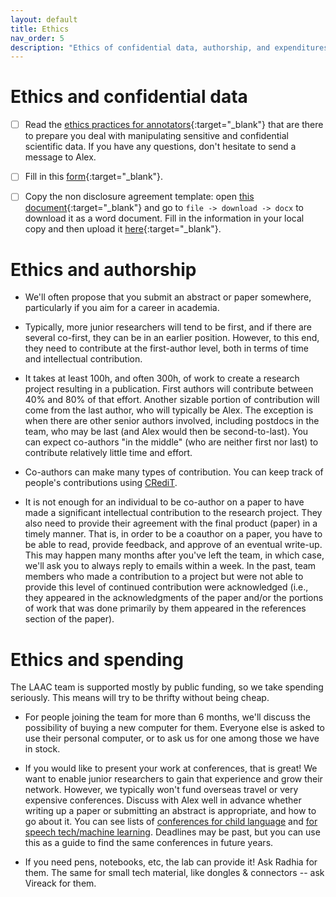 ```yaml
---
layout: default
title: Ethics
nav_order: 5
description: "Ethics of confidential data, authorship, and expenditures"
---
```


# Ethics and confidential data

- [ ] Read the [ethics practices for annotators](https://docs.google.com/document/d/1FPxgS4SwXHryx_Bq3YtXdmEyRBtkUrwe07ICWQEx_iU/edit){:target="_blank"} that are there to prepare you deal with manipulating sensitive and confidential scientific data. If you have any questions, don't hesitate to send a message to Alex.

- [ ] Fill in this [form](https://docs.google.com/forms/d/e/1FAIpQLSfWYnVTCLPsXDRLTajY8Cyq9Gfv6F7-O5aH3wvsMUGiTk82Vw/viewform?usp=sf_link){:target="_blank"}.

- [ ] Copy the non disclosure agreement template: open [this document](https://docs.google.com/document/d/14X5nryb05BpobXKoTEyJdZbrlTaTke-gl2Q1aPJI-UU/edit?usp=sharing){:target="_blank"} and go to `file -> download -> docx`
to download it as a word document. Fill in the information in your local copy and then upload it [here](https://mycore.core-cloud.net/index.php/s/hlk5R3kjRSMhs2U){:target="_blank"}.



# Ethics and authorship

- We'll often propose that you submit an abstract or paper somewhere, particularly if you aim for a career in academia.

- Typically, more junior researchers will tend to be first, and if there are several co-first, they can be in an earlier position. However, to this end, they need to contribute at the first-author level, both in terms of time and intellectual contribution.

- It takes at least 100h, and often 300h, of work to create a research project resulting in a publication. First authors will contribute between 40% and 80% of that effort. Another sizable portion of contribution will come from the last author, who will typically be Alex. The exception is when there are other senior authors involved, including postdocs in the team, who may be last (and Alex would then be second-to-last). You can expect co-authors "in the middle" (who are neither first nor last) to contribute relatively little time and effort.

- Co-authors can make many types of contribution. You can keep track of people's contributions using [CRediT](https://www.elsevier.com/authors/policies-and-guidelines/credit-author-statement).

- It is not enough for an individual to be co-author on a paper to have made a significant intellectual contribution to the research project. They also need to provide their agreement with the final product (paper) in a timely manner. That is, in order to be a coauthor on a paper, you have to be able to read, provide feedback, and approve of an eventual write-up. This may happen many months after you've left the team, in which case, we'll ask you to always reply to emails within a week. In the past, team members who made a contribution to a project but were not able to provide this level of continued contribution were acknowledged (i.e., they appeared in the acknowledgments of the paper and/or the portions of work that was done primarily by them appeared in the references section of the paper).

# Ethics and spending

The LAAC team is supported mostly by public funding, so we take spending seriously. This means will try to be thrifty without being cheap. 

- For people joining the team for more than 6 months, we'll discuss the possibility of buying a new computer for them. Everyone else is asked to use their personal computer, or to ask us for one among those we have in stock. 

- If you would like to present your work at conferences, that is great! We want to enable junior researchers to gain that experience and grow their network. However, we typically won't fund overseas travel or very expensive conferences. Discuss with Alex well in advance whether writing up a paper or submitting an abstract is appropriate, and how to go about it. You can see lists of [conferences for child language](https://docs.google.com/spreadsheets/d/11Casx-W9F04knaYF1RVO7BFZFVsOEm-aMc8Bpn-a6es/edit#gid=0) and [for speech tech/machine learning](https://docs.google.com/spreadsheets/d/12Lg-YNKa1aW8J2GHt3S_iAllsrRLXn984imeemjSchQ/edit#gid=0). Deadlines may be past, but you can use this as a guide to find the same conferences in future years.

- If you need pens, notebooks, etc, the lab can provide it! Ask Radhia for them. The same for small tech material, like dongles & connectors -- ask Vireack for them.
